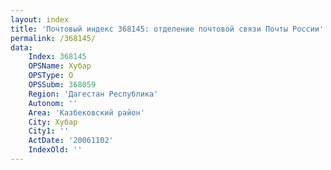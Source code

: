 ```yaml
---
layout: index
title: 'Почтовый индекс 368145: отделение почтовой связи Почты России'
permalink: /368145/
data:
    Index: 368145
    OPSName: Хубар
    OPSType: О
    OPSSubm: 368059
    Region: 'Дагестан Республика'
    Autonom: ''
    Area: 'Казбековский район'
    City: Хубар
    City1: ''
    ActDate: '20061102'
    IndexOld: ''
---
```

